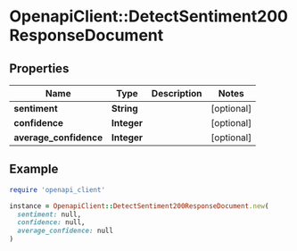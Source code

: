 # OpenapiClient::DetectSentiment200ResponseDocument

## Properties

| Name | Type | Description | Notes |
| ---- | ---- | ----------- | ----- |
| **sentiment** | **String** |  | [optional] |
| **confidence** | **Integer** |  | [optional] |
| **average_confidence** | **Integer** |  | [optional] |

## Example

```ruby
require 'openapi_client'

instance = OpenapiClient::DetectSentiment200ResponseDocument.new(
  sentiment: null,
  confidence: null,
  average_confidence: null
)
```

